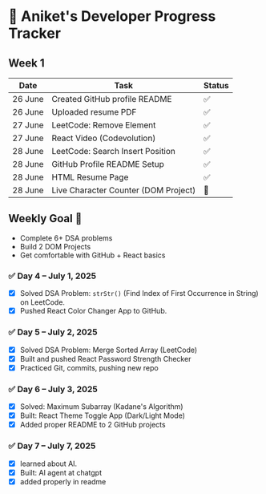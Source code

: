 # 📅 Aniket's Developer Progress Tracker

## Week 1

| Date       | Task                                     | Status |
|------------|------------------------------------------|--------|
| 26 June    | Created GitHub profile README            | ✅     |
| 26 June    | Uploaded resume PDF                      | ✅     |
| 27 June    | LeetCode: Remove Element                 | ✅     |
| 27 June    | React Video (Codevolution)               | ✅     |
| 28 June    | LeetCode: Search Insert Position         | ✅     |
| 28 June    | GitHub Profile README Setup              | ✅     |
| 28 June    | HTML Resume Page                         | ✅     |
| 28 June    | Live Character Counter (DOM Project)     | 🔄     |

## Weekly Goal 🎯
- Complete 6+ DSA problems
- Build 2 DOM Projects
- Get comfortable with GitHub + React basics
### ✅ Day 4 – July 1, 2025

- [x] Solved DSA Problem: `strStr()` (Find Index of First Occurrence in String) on LeetCode.
- [x] Pushed React Color Changer App to GitHub.
### ✅ Day 5 – July 2, 2025

- [x] Solved DSA Problem: Merge Sorted Array (LeetCode)
- [x] Built and pushed React Password Strength Checker
- [x] Practiced Git, commits, pushing new repo
### ✅ Day 6 – July 3, 2025

- [x] Solved: Maximum Subarray (Kadane's Algorithm)
- [x] Built: React Theme Toggle App (Dark/Light Mode)
- [x] Added proper README to 2 GitHub projects
### ✅ Day 7 – July 7, 2025

- [x] learned about AI.
- [x] Built: AI agent at chatgpt
- [x] added properly in readme
